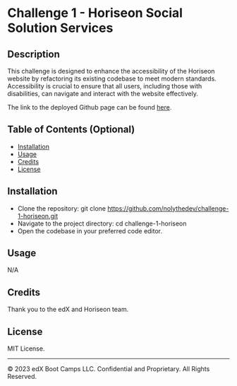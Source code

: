 # Challenge 1 - Horiseon Social Solution Services

## Description 

This challenge is designed to enhance the accessibility of the Horiseon website by refactoring its existing codebase to meet modern standards. Accessibility is crucial to ensure that all users, including those with disabilities, can navigate and interact with the website effectively.

The link to the deployed Github page can be found [here](https://nolythedev.github.io/challenge-1-horiseon/).

## Table of Contents (Optional)

* [Installation](#installation)
* [Usage](#usage)
* [Credits](#credits)
* [License](#license)

## Installation

* Clone the repository: git clone https://github.com/nolythedev/challenge-1-horiseon.git
* Navigate to the project directory: cd challenge-1-horiseon
* Open the codebase in your preferred code editor.

## Usage 

N/A

## Credits

Thank you to the edX and Horiseon team.

## License

MIT License. 

---

© 2023 edX Boot Camps LLC. Confidential and Proprietary. All Rights Reserved.

